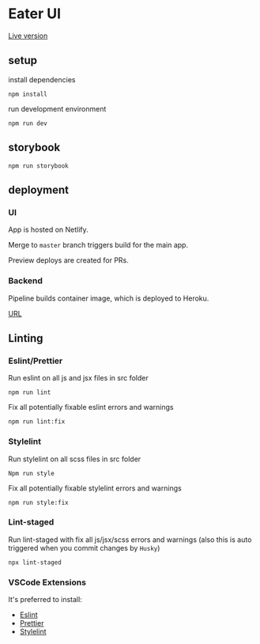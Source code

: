 # Eater UI

[Live version](https://eater-ui.netlify.app/)

## setup

install dependencies

```
npm install
```

run development environment

```
npm run dev
```

## storybook

```
npm run storybook
```

## deployment

### UI

App is hosted on Netlify.

Merge to `master` branch triggers build for the main app.

Preview deploys are created for PRs.

### Backend

Pipeline builds container image, which is deployed to Heroku.

[URL](https://eater-api.herokuapp.com/)

## Linting

### Eslint/Prettier

Run eslint on all js and jsx files in src folder

```
npm run lint
```

Fix all potentially fixable eslint errors and warnings

```
npm run lint:fix
```

### Stylelint

Run stylelint on all scss files in src folder

```
Npm run style
```

Fix all potentially fixable stylelint errors and warnings

```
npm run style:fix
```

### Lint-staged

Run lint-staged with fix all js/jsx/scss errors and warnings (also this is auto triggered when you commit changes by `Husky`)

```
npx lint-staged
```

### VSCode Extensions

It's preferred to install:
- [Eslint](https://marketplace.visualstudio.com/items?itemName=dbaeumer.vscode-eslint)
- [Prettier](https://marketplace.visualstudio.com/items?itemName=esbenp.prettier-vscode)
- [Stylelint](https://marketplace.visualstudio.com/items?itemName=stylelint.vscode-stylelint)